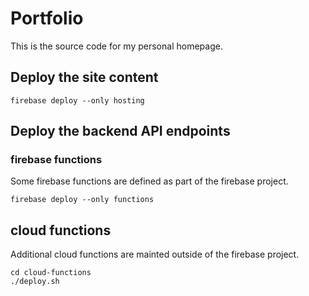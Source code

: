 # Portfolio

This is the source code for my personal homepage.

## Deploy the site content

```
firebase deploy --only hosting
```

## Deploy the backend API endpoints

### firebase functions

Some firebase functions are defined as part of the firebase project.

```
firebase deploy --only functions
```
## cloud functions

Additional cloud functions are mainted outside of the firebase project.

```
cd cloud-functions
./deploy.sh
```
